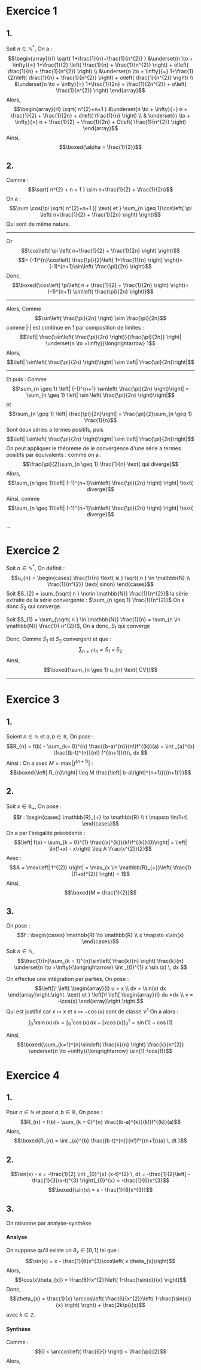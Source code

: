 # Exercice 1
## 1. 
Soit $n \in \mathbb{N}^{*}$, 
On a : 
$$\begin{array}{rl}
\sqrt{ 1+\frac{1}{n}+\frac{1}{n^{2}} } &\underset{n \to + \infty}{=} 1+\frac{1}{2} \left( \frac{1}{n} + \frac{1}{n^{2}} \right) + o\left( \frac{1}{n} + \frac{1}{n^{2}} \right) \\
&\underset{n \to + \infty}{=} 1+\frac{1}{2}\left( \frac{1}{n} + \frac{1}{n^{2}} \right) + o\left( \frac{1}{n^{2}} \right) \\
&\underset{n \to + \infty}{=} 1+\frac{1}{2n} + \frac{1}{2n^{2}} + o\left( \frac{1}{n^{2}} \right)
\end{array}$$
Alors, 
$$\begin{array}{rl}
\sqrt{ n^{2}+n+1 } &\underset{n \to + \infty}{=} n + \frac{1}{2} + \frac{1}{2n} + o\left( \frac{1}{n} \right) \\
& \underset{n \to + \infty}{=} n + \frac{1}{2} + \frac{1}{2n} + O\left( \frac{1}{n^{2}} \right)
\end{array}$$
Ainsi,
$$\boxed{\alpha = \frac{1}{2}}$$

## 2.
Comme :
$$\sqrt{ n^{2} + n + 1 } \sim n+\frac{1}{2} + \frac{1}{2n}$$
On a : 
$$\sum \cos(\pi \sqrt{ n^{2}+n+1 }) \text{ et } \sum_{n \geq 1}\cos\left( \pi \left( n+\frac{1}{2} + \frac{1}{2n} \right) \right)$$
Qui sont de même nature. 
___
Or
$$\cos\left( \pi \left( n+\frac{1}{2} + \frac{1}{2n} \right) \right)$$
$$= (-1)^{n}\cos\left( \frac{\pi}{2}\left( 1+\frac{1}{n} \right) \right)= (-1)^{n+1}\sin\left( \frac{\pi}{2n} \right)$$
Donc, 
$$\boxed{\cos\left( \pi\left( n + \frac{1}{2} + \frac{1}{2n} \right) \right)=(-1)^{n+1} \sin\left( \frac{\pi}{2n} \right)}$$
___
Alors, 
Comme
$$\sin\left( \frac{\pi}{2n} \right) \sim \frac{\pi}{2n}$$
comme $\left| \cdot\right|$ est continue en $1$ par composition de limites :
$$\left| \frac{\sin\left( \frac{\pi}{2n} \right)}{\frac{\pi}{2n}} \right| \underset{n \to +\infty}{\longrightarrow} 1$$
Alors, 
$$\left|  \sin\left( \frac{\pi}{2n} \right)\right| \sim \left| \frac{\pi}{2n}\right|$$
___
Et puis : 
Comme
$$\sum_{n \geq 1} \left| (-1)^{n+1} \sin\left( \frac{\pi}{2n} \right)\right| = \sum_{n \geq 1} \left| \sin \left( \frac{\pi}{2n} \right)\right|$$
et
$$\sum_{n \geq 1} \left| \frac{\pi}{2n}\right| = \frac{\pi}{2}\sum_{n \geq 1} \frac{1}{n}$$
Sont deux séries a termes positifs,
puis 
$$\left|  \sin\left( \frac{\pi}{2n} \right)\right| \sim \left| \frac{\pi}{2n}\right|$$
On peut appliquer le théorème de le convergence d'une série a termes positifs par équivalents :
comme on a : 
$$\frac{\pi}{2}\sum_{n \geq 1} \frac{1}{n} \text{ qui diverge}$$
Alors, 
$$\sum_{n \geq 1}\left| (-1)^{n+1}\sin\left( \frac{\pi}{2n} \right) \right| \text{ diverge}$$
Ainsi, 
comme 
$$\sum_{n \geq 1}\left| (-1)^{n+1}\sin\left( \frac{\pi}{2n} \right) \right| \text{ diverge}$$

...

# Exercice 2
Soit $n \in \mathbb{N}^{*}$, 
On définit :
$$u_{n} = \begin{cases}
\frac{1}{n} \text{ si } \sqrt{ n } \in \mathbb{N} \\
\frac{1}{n^{2}} \text{ sinon}
\end{cases}$$
Soit $S_{2} = \sum_{\sqrt{ n } \notin \mathbb{N}} \frac{1}{n^{2}}$ la série extraite de la série convergente : $\sum_{n \geq 1} \frac{1}{n^{2}}$
On a donc $S_{2}$ qui converge. 

Soit $S_{1} = \sum_{\sqrt{ n } \in \mathbb{N}} \frac{1}{n} = \sum_{n \in \mathbb{N}} \frac{1}{ n^{2}}$, 
On a donc, $S_{1}$ qui converge

Donc,
Comme $S_{1}$ et $S_{2}$ convergent et que :
$$\sum_{n \geq 1} u_{n} = S_{1} + S_{2}$$
Ainsi, 
$$\boxed{\sum_{n \geq 1} u_{n} \text{ CV}}$$

___
# Exercice 3
## 1. 
Soient $n \in \mathbb{N}$ et $a, b \in \mathbb{R},$
On pose :
$$R_{n} = f(b) - \sum_{k= 0}^{n} \frac{(b-a)^{n}}{n!}f^{(k)}(a) = \int _{a}^{b} \frac{(b-t)^{n}}{n!} f^{(n+1)}(t)\, dx $$
Ainsi : 
On a avec $M = \max\left| f^{(n+1)}\right|$ :
$$\boxed{\left| R_{n}\right| \leq M \frac{\left| b-a\right|^{n+1}}{(n+1)!}}$$

## 2.
Soit $x \in \mathbb{R}_{+}$, 
On pose : 
$$f : \begin{cases}
\mathbb{R}_{+} \to \mathbb{R} \\
t \mapsto \ln(1+t)
\end{cases}$$
On a par l'inégalité précédente : 
$$\left| f(x) - \sum_{k = 0}^{1} \frac{(x)^{k}}{k!}f^{(k)}(0)\right| = \left| \ln(1+x) - x\right| \leq A \frac{x^{2}}{2}$$
Avec : 
$$A = \max\left| f^{(2)} \right| = \max_{x \in \mathbb{R}_{+}}\left(  \frac{1}{(1+x)^{2}}  \right) = 1$$
Ainsi, 
$$\boxed{M = \frac{1}{2}}$$

## 3.
On pose : 
$$f : \begin{cases}
\mathbb{R} \to \mathbb{R} \\
x \mapsto x\sin(x)
\end{cases}$$
Soit $n \in \mathbb{N}$,
$$\frac{1}{n}\sum_{k = 1}^{n}\sin\left( \frac{k}{n} \right) \frac{k}{n} \underset{n \to +\infty}{\longrightarrow}  \int _{0}^{1} x \sin (x) \, dx $$

On effectue une intégration par parties, 
On pose : 
$$\left[\! \left[ \begin{array}{l}
u = x \\
dv =  \sin(x) dx
\end{array}\right.\right. \text{ et } \left[\! \left[ \begin{array}{l}
du =dx \\
v = -\cos(x)
\end{array}\right.\right.$$
Qui est justifié car $x \mapsto x$ et $x \mapsto -\cos(x)$ sont de classe $\mathcal{C}^{1}$
On a alors :
$$\int _{0}^{1} x \sin(x) \, dx  = \int _{0}^{1} \cos(x) \, dx -[x\cos(x)]_{0}^{1} = \sin(1)-\cos(1)$$

Ainsi, 
$$\boxed{\sum_{k=1}^{n}\sin\left( \frac{k}{n} \right) \frac{k}{n^{2}} \underset{n \to +\infty}{\longrightarrow} \sin(1)-\cos(1)}$$

# Exercice 4
## 1.
Pour $n \in\mathbb{N}$ et pour $a, b \in \mathbb{R}$, 
On pose :
$$R_{n} = f(b) - \sum_{k = 0}^{n} \frac{(b-a)^{k}}{k!}f^{(k)}(a)$$
Alors, 
$$\boxed{R_{n} = \int _{a}^{b} \frac{(b-t)^{n}}{n!}f^{(n+1)}(a) \, dt }$$

## 2.
$$\sin(x) - x = -\frac{1}{2} \int _{0}^{x} (x-t)^{2} \, dt = -\frac{1}{2}\left[ -\frac{1}{3}(x-t)^{3} \right]_{0}^{x} = -\frac{1}{6}x^{3}$$
$$\boxed{\sin(x) = x - \frac{1}{6}x^{3}}$$

## 3.
On raisonne par analyse-synthèse
#### Analyse
On suppose qu'il existe un $\theta_{x} \in ]0, 1[$ tel que : 
$$\sin(x) = x - \frac{1}{6}x^{3}\cos\left( x \theta_{x}\right)$$
Alors, 
$$\cos(x\theta_{x}) = \frac{6}{x^{2}}\left( 1-\frac{\sin(x)}{x} \right)$$
Donc, 
$$\theta_{x} = \frac{1}{x} \arccos\left( \frac{6}{x^{2}}\left( 1-\frac{\sin(x)}{x} \right) \right) + \frac{2k\pi}{x}$$
avec $k \in \mathbb{Z}$.

#### Synthèse
Comme :
$$0 < \arccos\left( \frac{6}{} \right) < \frac{\pi}{2}$$
Alors, 
$$$$